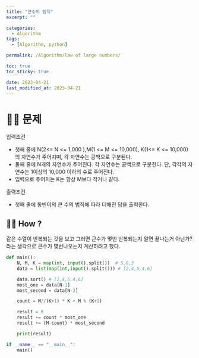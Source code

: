 ```yaml
---
title: "큰수의 법칙"
excerpt: ""

categories:
  - Algorithm
tags:
  - [Algorithm, python]

permalink: /Algorithm/law of large numbers/

toc: true
toc_sticky: true

date: 2023-04-21
last_modified_at: 2023-04-21
---
```


# ☝🏻 문제
입력조건

- 첫째 줄에 N(2<= N <= 1,000 ),M(1 <= M <= 10,000), K(1<= K <= 10,000) 의 자연수가 주어지며, 각 자연수는 공백으로 구분된다.
- 둘째 줄에 N개의 자연수가 주어진다. 각 자연수는 공백으로 구분한다. 단, 각각의 자연수는 1이상의 10,000 이하의 수로 주어진다.
- 입력으로 주어지는 K는 항상 M보다 작거나 같다.

출력조건

- 첫째 줄에 동빈이의 큰 수의 법칙에 따라 더해진 답을 출력한다.




## ✌🏻 How ?

같은 수열이 반복되는 것을 보고 그러면 큰수가 몇번 반복되는지 알면 끝나는거 아닌가? 라는 생각으로 
큰수가 몇번나오는지 계산하려고 했다.

```python
def main():
    N, M, K = map(int, input().split())  # 5,8,3
    data = list(map(int,input().split())) # [2,4,5,4,6]

    data.sort() # [2,4,5,4,6]
    most_one = data[N-1]
    most_second = data[N-2]

    count = M//(K+1) * K + M % (K+1)

    result = 0
    result += count * most_one
    result += (M-count) * most_second

    print(result)

if __name__ == "__main__":
    main()
```






